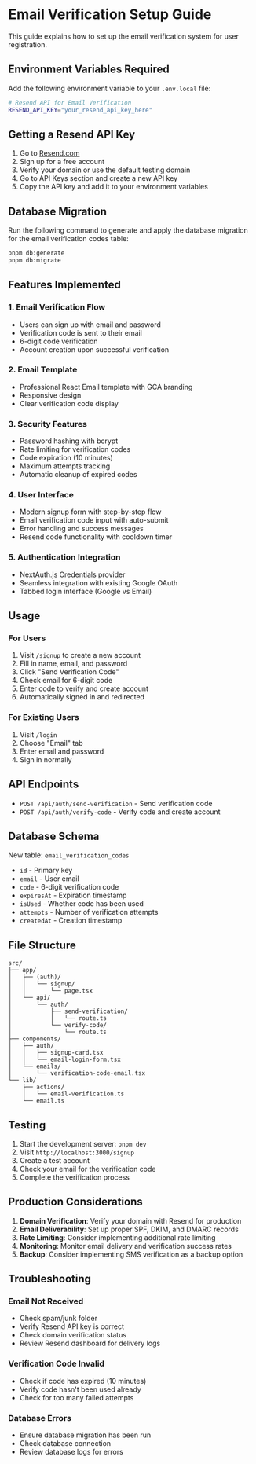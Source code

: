 # Email Verification Setup Guide

This guide explains how to set up the email verification system for user registration.

## Environment Variables Required

Add the following environment variable to your `.env.local` file:

```bash
# Resend API for Email Verification
RESEND_API_KEY="your_resend_api_key_here"
```

## Getting a Resend API Key

1. Go to [Resend.com](https://resend.com)
2. Sign up for a free account
3. Verify your domain or use the default testing domain
4. Go to API Keys section and create a new API key
5. Copy the API key and add it to your environment variables

## Database Migration

Run the following command to generate and apply the database migration for the email verification codes table:

```bash
pnpm db:generate
pnpm db:migrate
```

## Features Implemented

### 1. Email Verification Flow
- Users can sign up with email and password
- Verification code is sent to their email
- 6-digit code verification
- Account creation upon successful verification

### 2. Email Template
- Professional React Email template with GCA branding
- Responsive design
- Clear verification code display

### 3. Security Features
- Password hashing with bcrypt
- Rate limiting for verification codes
- Code expiration (10 minutes)
- Maximum attempts tracking
- Automatic cleanup of expired codes

### 4. User Interface
- Modern signup form with step-by-step flow
- Email verification code input with auto-submit
- Error handling and success messages
- Resend code functionality with cooldown timer

### 5. Authentication Integration
- NextAuth.js Credentials provider
- Seamless integration with existing Google OAuth
- Tabbed login interface (Google vs Email)

## Usage

### For Users
1. Visit `/signup` to create a new account
2. Fill in name, email, and password
3. Click "Send Verification Code"
4. Check email for 6-digit code
5. Enter code to verify and create account
6. Automatically signed in and redirected

### For Existing Users
1. Visit `/login`
2. Choose "Email" tab
3. Enter email and password
4. Sign in normally

## API Endpoints

- `POST /api/auth/send-verification` - Send verification code
- `POST /api/auth/verify-code` - Verify code and create account

## Database Schema

New table: `email_verification_codes`
- `id` - Primary key
- `email` - User email
- `code` - 6-digit verification code
- `expiresAt` - Expiration timestamp
- `isUsed` - Whether code has been used
- `attempts` - Number of verification attempts
- `createdAt` - Creation timestamp

## File Structure

```
src/
├── app/
│   ├── (auth)/
│   │   └── signup/
│   │       └── page.tsx
│   └── api/
│       └── auth/
│           ├── send-verification/
│           │   └── route.ts
│           └── verify-code/
│               └── route.ts
├── components/
│   ├── auth/
│   │   ├── signup-card.tsx
│   │   └── email-login-form.tsx
│   └── emails/
│       └── verification-code-email.tsx
└── lib/
    ├── actions/
    │   └── email-verification.ts
    └── email.ts
```

## Testing

1. Start the development server: `pnpm dev`
2. Visit `http://localhost:3000/signup`
3. Create a test account
4. Check your email for the verification code
5. Complete the verification process

## Production Considerations

1. **Domain Verification**: Verify your domain with Resend for production
2. **Email Deliverability**: Set up proper SPF, DKIM, and DMARC records
3. **Rate Limiting**: Consider implementing additional rate limiting
4. **Monitoring**: Monitor email delivery and verification success rates
5. **Backup**: Consider implementing SMS verification as a backup option

## Troubleshooting

### Email Not Received
- Check spam/junk folder
- Verify Resend API key is correct
- Check domain verification status
- Review Resend dashboard for delivery logs

### Verification Code Invalid
- Check if code has expired (10 minutes)
- Verify code hasn't been used already
- Check for too many failed attempts

### Database Errors
- Ensure database migration has been run
- Check database connection
- Review database logs for errors 